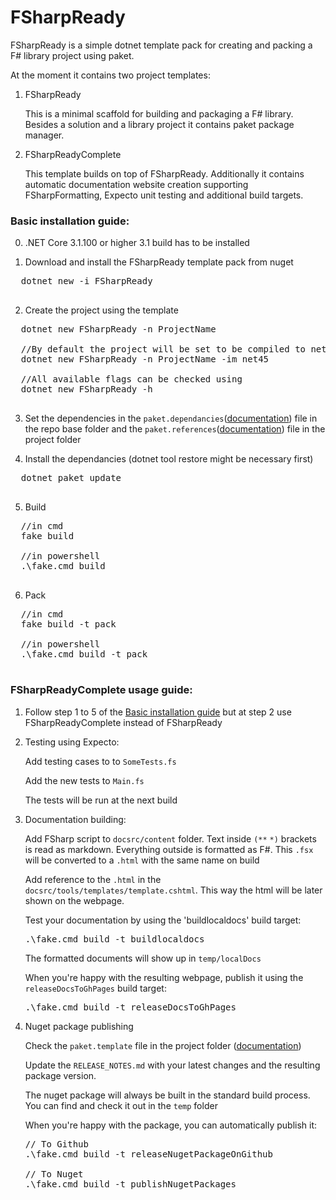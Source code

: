 # FSharpReady

FSharpReady is a simple dotnet template pack for creating and packing a F# library project using paket. 

At the moment it contains two project templates:
1. FSharpReady

   This is a minimal scaffold for building and packaging a F# library. Besides a solution and a library project it contains paket package manager.
   
2. FSharpReadyComplete

   This template builds on top of FSharpReady. Additionally it contains automatic documentation website creation supporting FSharpFormatting, Expecto unit testing and additional 
   build targets.

### Basic installation guide:

0. .NET Core 3.1.100 or higher 3.1 build has to be installed

1. Download and install the FSharpReady template pack from nuget
  <pre>
  dotnet new -i FSharpReady
  </pre>

2. Create the project using the template
  <pre>
  dotnet new FSharpReady -n ProjectName
  
  //By default the project will be set to be compiled to netstandard 2.1. This can changed using the `-im` flag. IE: 
  dotnet new FSharpReady -n ProjectName -im net45
  
  //All available flags can be checked using
  dotnet new FSharpReady -h
  </pre>

3. Set the dependencies in the `paket.dependancies`([documentation](https://fsprojects.github.io/Paket/dependencies-file.html)) file in the repo base folder and the `paket.references`([documentation](https://fsprojects.github.io/Paket/references-files.html)) file in the project folder

4. Install the dependancies (dotnet tool restore might be necessary first)
  <pre>
  dotnet paket update
  </pre>
  
5. Build
  <pre>
  //in cmd
  fake build
  
  //in powershell
  .\fake.cmd build
  </pre>  
  
6. Pack
  <pre>
  //in cmd
  fake build -t pack
  
  //in powershell
  .\fake.cmd build -t pack
  </pre>   
 
 ### FSharpReadyComplete usage guide: 

1. Follow step 1 to 5 of the [Basic installation guide](https://github.com/dotnetlife/FSharpReady#basic-installation-guide) but at step 2 use FSharpReadyComplete instead of FSharpReady

2. Testing using Expecto:
   
   Add testing cases to to `SomeTests.fs`
   
   Add the new tests to `Main.fs`
   
   The tests will be run at the next build
   
3. Documentation building:

   Add FSharp script to `docsrc/content` folder. Text inside `(**` `*)` brackets is read as markdown. Everything outside is formatted as F#. This `.fsx` will be converted to a `.html` with the same name on build
   
   Add reference to the `.html` in the `docsrc/tools/templates/template.cshtml`. This way the html will be later shown on the webpage.
   
   Test your documentation by using the 'buildlocaldocs' build target:
   
   <pre>
   .\fake.cmd build -t buildlocaldocs
   </pre>
   
   The formatted documents will show up in `temp/localDocs`
   
   When you're happy with the resulting webpage, publish it using the `releaseDocsToGhPages` build target:
   
   <pre>
   .\fake.cmd build -t releaseDocsToGhPages
   </pre>
   
4. Nuget package publishing
   
   Check the `paket.template` file in the project folder ([documentation](https://fsprojects.github.io/Paket/template-files.html))
   
   Update the `RELEASE_NOTES.md` with your latest changes and the resulting package version.
   
   The nuget package will always be built in the standard build process. You can find and check it out in the `temp` folder
   
   When you're happy with the package, you can automatically publish it:

   <pre>
   // To Github
   .\fake.cmd build -t releaseNugetPackageOnGithub
   
   // To Nuget
   .\fake.cmd build -t publishNugetPackages
   </pre>
